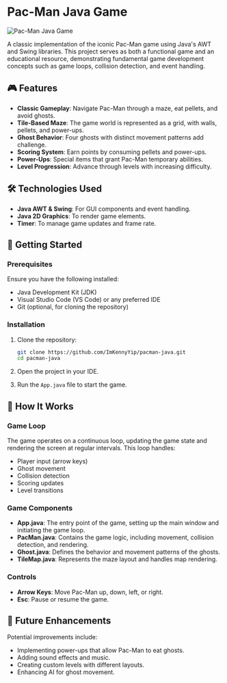 
# Pac-Man Java Game

![Pac-Man Java Game](https://github.com/ImKennyYip/pacman-java/blob/main/pacman-ss.png)

A classic implementation of the iconic Pac-Man game using Java's AWT and Swing libraries. This project serves as both a functional game and an educational resource, demonstrating fundamental game development concepts such as game loops, collision detection, and event handling.

## 🎮 Features

- **Classic Gameplay**: Navigate Pac-Man through a maze, eat pellets, and avoid ghosts.
- **Tile-Based Maze**: The game world is represented as a grid, with walls, pellets, and power-ups.
- **Ghost Behavior**: Four ghosts with distinct movement patterns add challenge.
- **Scoring System**: Earn points by consuming pellets and power-ups.
- **Power-Ups**: Special items that grant Pac-Man temporary abilities.
- **Level Progression**: Advance through levels with increasing difficulty.

## 🛠️ Technologies Used

- **Java AWT & Swing**: For GUI components and event handling.
- **Java 2D Graphics**: To render game elements.
- **Timer**: To manage game updates and frame rate.

## 🚀 Getting Started

### Prerequisites

Ensure you have the following installed:

- Java Development Kit (JDK)
- Visual Studio Code (VS Code) or any preferred IDE
- Git (optional, for cloning the repository)

### Installation

1. Clone the repository:

   ```bash
   git clone https://github.com/ImKennyYip/pacman-java.git
   cd pacman-java
   ```

2. Open the project in your IDE.

3. Run the `App.java` file to start the game.

## 🧩 How It Works

### Game Loop

The game operates on a continuous loop, updating the game state and rendering the screen at regular intervals. This loop handles:

- Player input (arrow keys)
- Ghost movement
- Collision detection
- Scoring updates
- Level transitions

### Game Components

- **App.java**: The entry point of the game, setting up the main window and initiating the game loop.
- **PacMan.java**: Contains the game logic, including movement, collision detection, and rendering.
- **Ghost.java**: Defines the behavior and movement patterns of the ghosts.
- **TileMap.java**: Represents the maze layout and handles map rendering.

### Controls

- **Arrow Keys**: Move Pac-Man up, down, left, or right.
- **Esc**: Pause or resume the game.

## 🔧 Future Enhancements

Potential improvements include:

- Implementing power-ups that allow Pac-Man to eat ghosts.
- Adding sound effects and music.
- Creating custom levels with different layouts.
- Enhancing AI for ghost movement.

